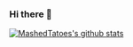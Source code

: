 ### Hi there 👋



[![MashedTatoes's github stats](https://github-readme-stats.vercel.app/api?username=MashedTatoes)](https://github.com/anuraghazra/github-readme-stats)
